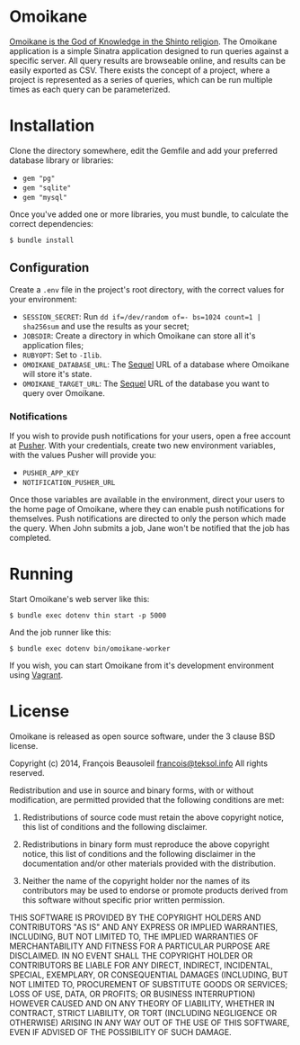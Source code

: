 # Omoikane

[Omoikane is the God of Knowledge in the Shinto religion](https://en.wikipedia.org/wiki/Omoikane_(Shinto)). The Omoikane
application is a simple Sinatra application designed to run queries against a specific server. All query results are
browseable online, and results can be easily exported as CSV. There exists the concept of a project, where a project
is represented as a series of queries, which can be run multiple times as each query can be parameterized.


# Installation

Clone the directory somewhere, edit the Gemfile and add your preferred database library or libraries:

* `gem "pg"`
* `gem "sqlite"`
* `gem "mysql"`

Once you've added one or more libraries, you must bundle, to calculate the correct dependencies:

    $ bundle install


## Configuration

Create a `.env` file in the project's root directory, with the correct values for your environment:

* `SESSION_SECRET`: Run `dd if=/dev/random of=- bs=1024 count=1 | sha256sum` and use the results as your secret;
* `JOBSDIR`: Create a directory in which Omoikane can store all it's application files;
* `RUBYOPT`: Set to `-Ilib`.
* `OMOIKANE_DATABASE_URL`: The [Sequel](http://sequel.jeremyevans.net/) URL of a database where Omoikane will store it's state.
* `OMOIKANE_TARGET_URL`: The [Sequel](http://sequel.jeremyevans.net/) URL of the database you want to query over Omoikane.

### Notifications

If you wish to provide push notifications for your users, open a free account at [Pusher](https://pusher.com/). With
your credentials, create two new environment variables, with the values Pusher will provide you:

* `PUSHER_APP_KEY`
* `NOTIFICATION_PUSHER_URL`

Once those variables are available in the environment, direct your users to the home page of Omoikane, where they
can enable push notifications for themselves. Push notifications are directed to only the person which made the query.
When John submits a job, Jane won't be notified that the job has completed.


# Running

Start Omoikane's web server like this:

    $ bundle exec dotenv thin start -p 5000

And the job runner like this:

    $ bundle exec dotenv bin/omoikane-worker

If you wish, you can start Omoikane from it's development environment using [Vagrant](https://www.vagrantup.com/).


# License

Omoikane is released as open source software, under the 3 clause BSD license.

Copyright (c) 2014, François Beausoleil <francois@teksol.info>
All rights reserved.

Redistribution and use in source and binary forms, with or without
modification, are permitted provided that the following conditions are met:

1. Redistributions of source code must retain the above copyright notice, this
list of conditions and the following disclaimer.

2. Redistributions in binary form must reproduce the above copyright notice,
this list of conditions and the following disclaimer in the documentation
and/or other materials provided with the distribution.

3. Neither the name of the copyright holder nor the names of its contributors
may be used to endorse or promote products derived from this software without
specific prior written permission.

THIS SOFTWARE IS PROVIDED BY THE COPYRIGHT HOLDERS AND CONTRIBUTORS "AS IS" AND
ANY EXPRESS OR IMPLIED WARRANTIES, INCLUDING, BUT NOT LIMITED TO, THE IMPLIED
WARRANTIES OF MERCHANTABILITY AND FITNESS FOR A PARTICULAR PURPOSE ARE
DISCLAIMED. IN NO EVENT SHALL THE COPYRIGHT HOLDER OR CONTRIBUTORS BE LIABLE
FOR ANY DIRECT, INDIRECT, INCIDENTAL, SPECIAL, EXEMPLARY, OR CONSEQUENTIAL
DAMAGES (INCLUDING, BUT NOT LIMITED TO, PROCUREMENT OF SUBSTITUTE GOODS OR
SERVICES; LOSS OF USE, DATA, OR PROFITS; OR BUSINESS INTERRUPTION) HOWEVER
CAUSED AND ON ANY THEORY OF LIABILITY, WHETHER IN CONTRACT, STRICT LIABILITY,
OR TORT (INCLUDING NEGLIGENCE OR OTHERWISE) ARISING IN ANY WAY OUT OF THE USE
OF THIS SOFTWARE, EVEN IF ADVISED OF THE POSSIBILITY OF SUCH DAMAGE.
